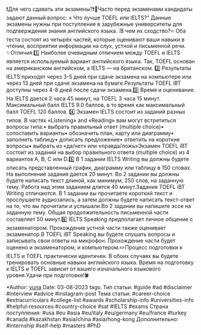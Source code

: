 ❗️Для чего сдавать эти экзамены?❗️📌Часто перед экзаменами кандидаты задают данный вопрос: « Что лучше TOEFL или IELTS?” Данные экзамены нужны при поступление в зарубежные университеты для подтверждения знания английского языка. ❕В чем их сходство?⭐️ Оба теста состоят из четырёх частей, которые оценивают ваши навыки в чтении, восприятии информации на слух, устной и письменной речи. ✨Отличия:1️⃣ Наиболее очевидным отличием между TOEFL и IELTS является используемый вариант английского языка. Так, TOEFL основан на американском английском, а IELTS — на британском. 2️⃣ Результаты IELTS приходят через 3-5 дней при сдаче экзамена на компьютере или через 13 дней при сдаче экзамена на бумаге.Результаты TOEFL iBT доступны через 4-8 дней после сдачи экзамена.3️⃣ Время и оценивание. На IELTS дается 2 часа 45 минут, на TOEFL 3 часа 15 минут. Максимальный балл IELTS 9.0 баллов, в то время как максимальный балл TOEFL 120 баллов. 4️⃣ Экзамен IELTS состоит из заданий разных типов. В частях «Listening» and «Reading» вам могут встретиться вопросы типа:• выбрать правильный ответ (multiple choice)• сопоставить варианты• обозначить план, карту или диаграмму• заполнить таблицу• дописать предложение• ответить на короткие вопросы• выбрать из «да/нет» или «правда/ложь»Экзамен TOEFL iBT состоит из заданий на выбор правильного ответа (multiple choice) из 4 вариантов A, B, C или D.5️⃣ В 1 задании IELTS Writing вы должны будете описать представленный график, диаграмму или таблицу в 150 словах. На выполнение задания дается 20 минут. Во 2 задании вы должны будете написать текст длиной, как минимум, 250 слов, на заданную тему. Работа над этим заданием длится 40 минут.Задания TOEFL iBT Writing отличаются. В 1 задании вы прочитаете короткий текст и прослушаете аудиозапись, а затем должны будете написать текст-ответ на то, что вы прочитали и услышали.Во 2 задании вы напишите эссе на заданную тему. Общая продолжительность письменной части составляет 50 минут.6️⃣ IELTS Speaking предполагает личное общение с экзаменатором. Прохождение устной части также оценивает экзаменатор.В TOEFL iBT Speaking вы будете слушать вопросы и записывать свои ответы на микрофон. Прохождение части будет оценено и экзаменатором, и компьютером.✏️Процесс подготовки к IELTS и TOEFL практически идентичен. В обоих случаях вы будете тренировать основные навыки английского языка. Время на подготовку к IELTS и TOEFL зависит от вашего изначального языкового уровня.Удачи при подготовке!🍀

*Author: [yuna](https://t.me/auilt)
Date: 03-08-2023
tags:
Тип статьи:
#guide 
#ad
#disclaimer
#interview
#advice
#instagram-post
Тема статьи:
#career-choice
#extracurriculars
#college-list
#awards
#scholarship-info
#universities-info
#helpful-resources
#country-choice 
#sat
#IELTS
#exams
Страна поступления:
#usa
#eu
#asia
#eu/italy
#eu/germany
#eu/france
#turkey
#canada
#kazakhstan
#asia/china 
#asia/hong-kong
Дополнительно:
#internship 
#self-help
#masters
#PhD










